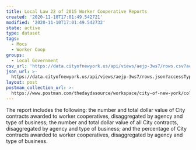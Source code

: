 ```yaml
---
title: Local Law 22 of 2015 Worker Cooperative Reports
created: '2020-11-10T17:01:49.542721'
modified: '2020-11-10T17:01:49.542732'
state: active
type: dataset
tags:
  - Mocs
  - Worker Coop
groups:
  - Local Government
csv_url: 'https://data.cityofnewyork.us/api/views/aejp-3ws7/rows.csv?accessType=DOWNLOAD'
json_url: >-
  https://data.cityofnewyork.us/api/views/aejp-3ws7/rows.json?accessType=DOWNLOAD
layout: post
postman_collection_url: >-
  https://www.postman.com/thedaydasource/workspace/city-of-new-york/collection/15909983-5d7dfebf-c3ce-4cdb-a1d9-85a8b9d2b47e
---
```

The report includes the following: the number and total dollar value of City contracts awarded to worker cooperatives, disaggregated by agency and type of business; the number and total dollar value of all City contracts, disaggregated by agency and type of business; and the percentage of City contracts awarded to worker cooperatives, disaggregated by agency and type of business.
